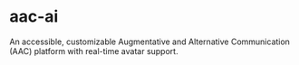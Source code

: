 # aac-ai
An accessible, customizable Augmentative and Alternative Communication (AAC) platform with real-time avatar support.
